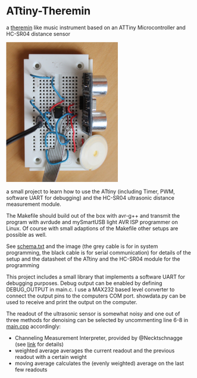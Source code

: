 # ATtiny-Theremin
a [theremin](https://en.wikipedia.org/wiki/Theremin) like music instrument based on an ATTiny Microcontroller and HC-SR04 distance sensor

<img src="https://raw.githubusercontent.com/yoook/ATTiny-Theremin/master/Breadboard.JPG" width="300">

a small project to learn how to use the ATtiny (including Timer, PWM, software UART for debugging) and the HC-SR04 ultrasonic distance measurement module.

The Makefile should build out of the box with avr-g++ and transmit the program with avrdude and mySmartUSB light AVR ISP programmer on Linux. Of course with small adaptions of the Makefile other setups are possible as well.

See [schema.txt](schema.txt) and the image (the grey cable is for in system programming, the black cable is for serial communication) for details of the setup and the datasheet of the ATtiny and the HC-SR04 module for the programming

This project includes a small library that implements a software UART for debugging purposes. Debug output can be enabled by defining DEBUG_OUTPUT in main.c. I use a MAX232 based level converter to connect the output pins to the computers COM port. showdata.py can be used to receive and print the output on the computer.

The readout of the ultrasonic sensor is somewhat noisy and one out of three methods for denoising can be selected by uncommenting line 6-8 in [main.cpp](main.cpp) accordingly:
- Channeling Measurement Interpreter, provided by @Necktschnagge (see [link](https://github.com/Necktschnagge/Fusselsoft-Home-Controller/blob/master/src/Fussl-01/Fussl-01/f_cmi.h) for details)
- weighted average averages the current readout and the previous readout with a certain weight
- moving average calculates the (evenly weighted) average on the last few readouts